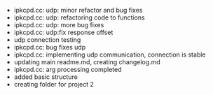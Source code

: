 - ipkcpd.cc: udp: minor refactor and bug fixes
- ipkcpd.cc: udp: refactoring code to functions
- ipkcpd.cc: udp: more bug fixes
- ipkcpd.cc: udp:fix response offset
- udp connection testing
- ipkcpd.cc: bug fixes udp
- ipkcpd.cc: implementing udp communication, connection is stable
- updating main readme.md, creating changelog.md
- ipkcpd.cc: arg processing completed
- added basic structure
- creating folder for project 2
